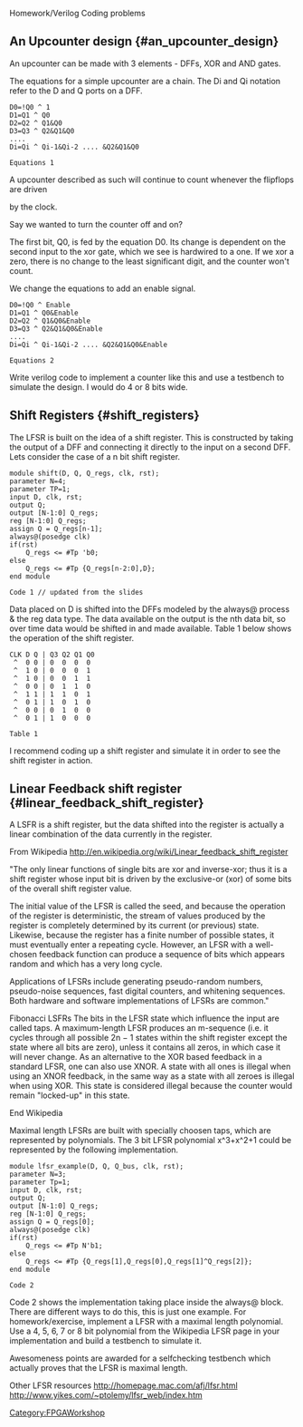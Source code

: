 Homework/Verilog Coding problems

## An Upcounter design {#an_upcounter_design}

An upcounter can be made with 3 elements - DFFs, XOR and AND gates.

The equations for a simple upcounter are a chain. The Di and Qi notation
refer to the D and Q ports on a DFF.

    D0=!Q0 ^ 1
    D1=Q1 ^ Q0
    D2=Q2 ^ Q1&Q0
    D3=Q3 ^ Q2&Q1&Q0
    ....
    Di=Qi ^ Qi-1&Qi-2 .... &Q2&Q1&Q0

    Equations 1

A upcounter described as such will continue to count whenever the
flipflops are driven

by the clock.

Say we wanted to turn the counter off and on?

The first bit, Q0, is fed by the equation D0. Its change is dependent on
the second input to the xor gate, which we see is hardwired to a one. If
we xor a zero, there is no change to the least significant digit, and
the counter won't count.

We change the equations to add an enable signal.

    D0=!Q0 ^ Enable
    D1=Q1 ^ Q0&Enable
    D2=Q2 ^ Q1&Q0&Enable
    D3=Q3 ^ Q2&Q1&Q0&Enable
    ....
    Di=Qi ^ Qi-1&Qi-2 .... &Q2&Q1&Q0&Enable

    Equations 2

Write verilog code to implement a counter like this and use a testbench
to simulate the design. I would do 4 or 8 bits wide.

## Shift Registers {#shift_registers}

The LFSR is built on the idea of a shift register. This is constructed
by taking the output of a DFF and connecting it directly to the input on
a second DFF. Lets consider the case of a n bit shift register.

    module shift(D, Q, Q_regs, clk, rst);
    parameter N=4;
    parameter TP=1;
    input D, clk, rst;
    output Q;
    output [N-1:0] Q_regs;
    reg [N-1:0] Q_regs;
    assign Q = Q_regs[n-1];
    always@(posedge clk)
    if(rst)
        Q_regs <= #Tp 'b0;    
    else
        Q_regs <= #Tp {Q_regs[n-2:0],D};
    end module

    Code 1 // updated from the slides

Data placed on D is shifted into the DFFs modeled by the always@ process
& the reg data type. The data available on the output is the nth data
bit, so over time data would be shifted in and made available. Table 1
below shows the operation of the shift register.

    CLK D Q | Q3 Q2 Q1 Q0
     ^  0 0 | 0  0  0  0    
     ^  1 0 | 0  0  0  1    
     ^  1 0 | 0  0  1  1    
     ^  0 0 | 0  1  1  0    
     ^  1 1 | 1  1  0  1    
     ^  0 1 | 1  0  1  0    
     ^  0 0 | 0  1  0  0    
     ^  0 1 | 1  0  0  0    

    Table 1

I recommend coding up a shift register and simulate it in order to see
the shift register in action.

## Linear Feedback shift register {#linear_feedback_shift_register}

A LSFR is a shift register, but the data shifted into the register is
actually a linear combination of the data currently in the register.

From Wikipedia
<http://en.wikipedia.org/wiki/Linear_feedback_shift_register>

"The only linear functions of single bits are xor and inverse-xor; thus
it is a shift register whose input bit is driven by the exclusive-or
(xor) of some bits of the overall shift register value.

The initial value of the LFSR is called the seed, and because the
operation of the register is deterministic, the stream of values
produced by the register is completely determined by its current (or
previous) state. Likewise, because the register has a finite number of
possible states, it must eventually enter a repeating cycle. However, an
LFSR with a well-chosen feedback function can produce a sequence of bits
which appears random and which has a very long cycle.

Applications of LFSRs include generating pseudo-random numbers,
pseudo-noise sequences, fast digital counters, and whitening sequences.
Both hardware and software implementations of LFSRs are common."

Fibonacci LSFRs The bits in the LFSR state which influence the input are
called taps. A maximum-length LFSR produces an m-sequence (i.e. it
cycles through all possible 2n − 1 states within the shift register
except the state where all bits are zero), unless it contains all zeros,
in which case it will never change. As an alternative to the XOR based
feedback in a standard LFSR, one can also use XNOR. A state with all
ones is illegal when using an XNOR feedback, in the same way as a state
with all zeroes is illegal when using XOR. This state is considered
illegal because the counter would remain "locked-up" in this state.

End Wikipedia

Maximal length LFSRs are built with specially choosen taps, which are
represented by polynomials. The 3 bit LFSR polynomial x\^3+x\^2+1 could
be represented by the following implementation.

    module lfsr_example(D, Q, Q_bus, clk, rst);
    parameter N=3;
    parameter Tp=1;
    input D, clk, rst;
    output Q;
    output [N-1:0] Q_regs;
    reg [N-1:0] Q_regs;
    assign Q = Q_regs[0];
    always@(posedge clk)
    if(rst)
        Q_regs <= #Tp N'b1;
    else
        Q_regs <= #Tp {Q_regs[1],Q_regs[0],Q_regs[1]^Q_regs[2]};
    end module

    Code 2

Code 2 shows the implementation taking place inside the always@ block.
There are different ways to do this, this is just one example. For
homework/exercise, implement a LFSR with a maximal length polynomial.
Use a 4, 5, 6, 7 or 8 bit polynomial from the Wikipedia LFSR page in
your implementation and build a testbench to simulate it.

Awesomeness points are awarded for a selfchecking testbench which
actually proves that the LFSR is maximal length.

Other LFSR resources <http://homepage.mac.com/afj/lfsr.html>
<http://www.yikes.com/~ptolemy/lfsr_web/index.htm>

[Category:FPGAWorkshop](Category:FPGAWorkshop)
